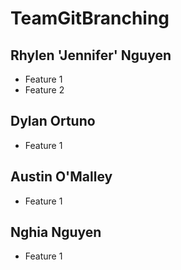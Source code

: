 # TeamGitBranching

## Rhylen 'Jennifer' Nguyen
 - Feature 1
 - Feature 2
## Dylan Ortuno
 - Feature 1
## Austin O'Malley
- Feature 1
## Nghia Nguyen
- Feature 1
